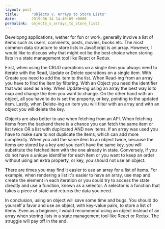 ```yaml
---
layout: post
title:      "Objects v. Arrays to Store Lists"
date:       2019-06-14 14:49:09 +0000
permalink:  objects_v_arrays_to_store_lists
---
```



Developng applications, wether for fun or work, generally involve a list of items such as users, comments, posts, movies, books etc. The most common data structure to store lists in JavaScript is an array. However, I would like to discuss why that might not be the best choice when storing lists in a state management tool like React or Redux.

First, when using the CRUD operations on a single item you always need to iterate with the Read, Update or Delete operations on a single item. With Create you need to add the item to the list. When Read-ing from an array you have to find the item by filtering. With an Object you need the identifier that was used as a key. When Update-ing using an array the best way is to map and change the item you want to change. On the other hand with an object, all you have to do is set the property, or key, pointing to the updated item. Lastly, when Delete-ing an item you will filter with an array and with an object you will delete the key.

Objects are also better to use when fetching from an API. When fetching items from the backend there is a chance you can fetch the same item or list twice OR a list with duplicated AND new items. If an array was used you have to make sure to not duplicate the items, which can add more complexity. When you add the same item to an object twice, because the items are stored by a key and you can't have the same key, you will substitute the fetched item with the one already in state.  Conversely, If you do not have a unique identifier for each item or you want to keep an order without using an extra property, or key, you should not use an object.

There are times you may find it easier to use an array for a list of items. For example, when rendering a list it's easier to have an array, use map and create the element in each iteration or you could try to access the state directly and use a function, known as a selector. A selector is a function that takes a piece of state and returns the data you need. 

In conclusion, using an object will save some time and bugs. You should do yourself a favor and use an object, with key-value pairs, to store a list of items. Even as a beginner, I would recommend using an object instead of an array when storing lists in a state management tool like React or Redux. The struggle will pay off in the end.
